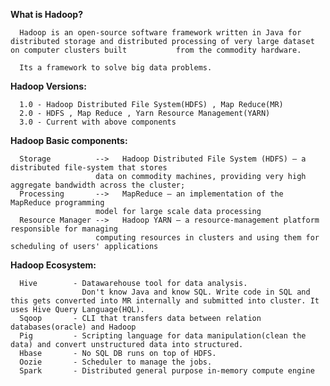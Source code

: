 **What is Hadoop?**

      Hadoop is an open-source software framework written in Java for distributed storage and distributed processing of very large dataset on computer clusters built           from the commodity hardware.

      Its a framework to solve big data problems.

**Hadoop Versions:**

      1.0 - Hadoop Distributed File System(HDFS) , Map Reduce(MR)
      2.0 - HDFS , Map Reduce , Yarn Resource Management(YARN)
      3.0 - Current with above components

**Hadoop Basic components:**

      Storage          -->   Hadoop Distributed File System (HDFS) – a distributed file-system that stores 
                       data on commodity machines, providing very high aggregate bandwidth across the cluster;
      Processing       -->   MapReduce – an implementation of the MapReduce programming 
                       model for large scale data processing
      Resource Manager -->   Hadoop YARN – a resource-management platform responsible for managing 
                       computing resources in clusters and using them for scheduling of users' applications

**Hadoop Ecosystem:**

      Hive        - Datawarehouse tool for data analysis.
                    Don't know Java and know SQL. Write code in SQL and this gets converted into MR internally and submitted into cluster. It uses Hive Query Language(HQL). 
      Sqoop       - CLI that transfers data between relation databases(oracle) and Hadoop
      Pig         - Scripting language for data manipulation(clean the data) and convert unstructured data into structured.
      Hbase       - No SQL DB runs on top of HDFS.
      Oozie       - Scheduler to manage the jobs.
      Spark       - Distributed general purpose in-memory compute engine
